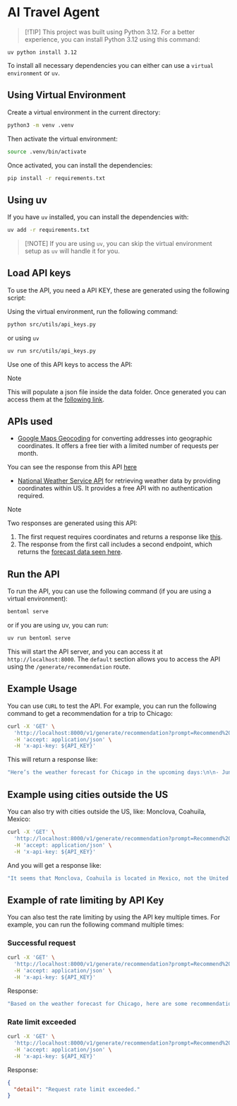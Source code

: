 # AI Travel Agent

> [!TIP] This project was built using Python 3.12. For a better experience, you can install Python 3.12 using this command:

```
uv python install 3.12
```

To install all necessary dependencies you can either can use a `virtual environment` or `uv`. 

## Using Virtual Environment
Create a virtual environment in the current directory:
```bash
python3 -m venv .venv
```

Then activate the virtual environment:
```bash
source .venv/bin/activate
```

Once activated, you can install the dependencies:
```bash
pip install -r requirements.txt
```
## Using uv
If you have `uv` installed, you can install the dependencies with:
```bash
uv add -r requirements.txt
```

>[!NOTE] If you are using `uv`, you can skip the virtual environment setup as `uv` will handle it for you.

## Load API keys
To use the API, you need a API KEY, these are generated using the following script:

Using the virtual environment, run the following command:
```bash
python src/utils/api_keys.py 
```

or using `uv`
```bash
uv run src/utils/api_keys.py 
```

Use one of this API keys to access the API:

> [!NOTE] 
> This will populate a json file inside the data folder. Once generated you can access them at the [following link](data/api_keys.json).

## APIs used

- [Google Maps Geocoding](https://developers.google.com/maps/documentation/geocoding/requests-geocoding#geocoding-lookup) for converting addresses into geographic coordinates. It offers a free tier with a limited number of requests per month.

You can see the response from this API [here](results/geocode.json)

- [National Weather Service API](https://www.weather.gov/documentation/services-web-api) for retrieving weather data by providing coordinates within US. It provides a free API with no authentication required.

> [!NOTE]  
> Two responses are generated using this API:  
> 1. The first request requires coordinates and returns a response like [this](results/points.json).  
> 2. The response from the first call includes a second endpoint, which returns the [forecast data seen here](results/forecast.json).

## Run the API
To run the API, you can use the following command (if you are using a virtual environment):
```bash
bentoml serve
```

or if you are using uv, you can run:
```bash
uv run bentoml serve
```
This will start the API server, and you can access it at `http://localhost:8000`. 
The `default` section allows you to access the API using the `/generate/recommendation` route.  

## Example Usage
You can use `CURL` to test the API. For example, you can run the following command to get a recommendation for a trip to Chicago:
```bash
curl -X 'GET' \
  'http://localhost:8000/v1/generate/recommendation?prompt=Recommend%20me%20places%20in%20chicago' \
  -H 'accept: application/json' \
  -H 'x-api-key: ${API_KEY}'
```
This will return a response like:
```bash
"Here’s the weather forecast for Chicago in the upcoming days:\n\n- June 12: Mostly Cloudy\n- June 13: Chance of Rain Showers\n- June 14: Partly Cloudy\n- June 15: Mostly Cloudy\n- June 16-19: Chance of Showers and Thunderstorms\n\nBased on this forecast, here are some recommendations:\n\n### Indoor Activities (Ideal for rainy or cloudy days):\n- **Shedd Aquarium**: Explore marine life from around the globe in this world-class indoor aquarium.\n\n### Outdoor Activities (Best for partly cloudy days like June 14):\n- **Millennium Park**: Enjoy the iconic Cloud Gate sculpture and beautiful outdoor spaces.\n- **Chicago Riverwalk**: Stroll along the scenic riverwalk with views of the city skyline.\n\nFor safety and comfort, prioritize indoor activities during rainy or stormy days. Let me know if you'd like more tailored suggestions!"
```

## Example using cities outside the US
You can also try with cities outside the US, like: Monclova, Coahuila, Mexico:
```bash
curl -X 'GET' \
  'http://localhost:8000/v1/generate/recommendation?prompt=Recommend%20me%20places%20in%20monclova%2C%20coahuila' \
  -H 'accept: application/json' \
  -H 'x-api-key: ${API_KEY}'
```

And you will get a response like:
```bash
"It seems that Monclova, Coahuila is located in Mexico, not the United States. My expertise is focused on planning weather-aware activities in cities within the United States. Unfortunately, I cannot assist with recommendations for cities outside the U.S.\n\nIf you have a U.S. city in mind, feel free to share it, and I’ll be happy to help!"
```

## Example of rate limiting by API Key
You can also test the rate limiting by using the API key multiple times. For example, you can run the following command multiple times:

### Successful request
```bash
curl -X 'GET' \
  'http://localhost:8000/v1/generate/recommendation?prompt=Recommend%20me%20places%20in%20chicago' \
  -H 'accept: application/json' \
  -H 'x-api-key: ${API_KEY}'
```

Response:
```bash
"Based on the weather forecast for Chicago, here are some recommendations:\n\n### Weather Forecast:\n- **June 12:** Mostly Cloudy\n- **June 13:** Chance Rain Showers\n- **June 14:** Partly Cloudy\n- **June 15:** Mostly Cloudy\n- **June 16-19:** Chance Showers and Thunderstorms\n\n### Suggested Activities:\n1. **Shedd Aquarium**: Explore marine life from around the globe in this indoor aquarium. Perfect for cloudy or rainy days.\n2. **Art Institute of Chicago**: Dive into art and architecture in this indoor space, ideal for staying dry during rain showers.\n\nLet me know if you'd like more specific recommendations or details!"
```

### Rate limit exceeded
```bash
curl -X 'GET' \
  'http://localhost:8000/v1/generate/recommendation?prompt=Recommend%20me%20places%20in%20chicago' \
  -H 'accept: application/json' \
  -H 'x-api-key: ${API_KEY}'
```

Response:
```JSON
{
  "detail": "Request rate limit exceeded."
}
```




